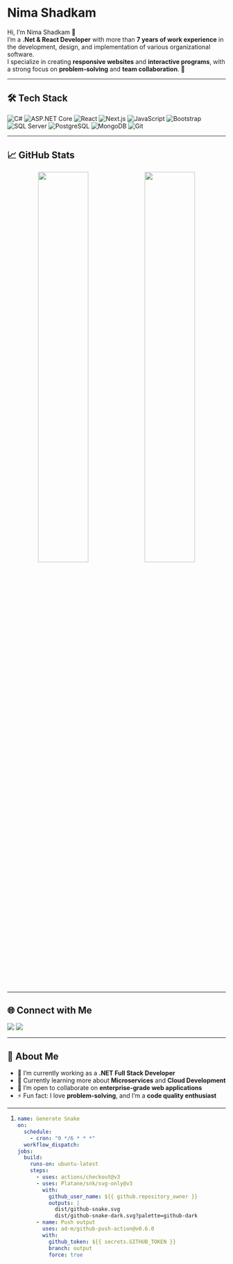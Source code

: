 # Nima Shadkam

Hi, I’m Nima Shadkam 👋  
I’m a **.Net & React Developer** with more than **7 years of work experience** in the development, design, and implementation of various organizational software.  
I specialize in creating **responsive websites** and **interactive programs**, with a strong focus on **problem-solving** and **team collaboration**. 🚀

---

## 🛠 Tech Stack

<!-- Icons from https://simpleicons.org/ and https://shields.io/ -->

![C#](https://img.shields.io/badge/-C%23-239120?style=for-the-badge&logo=c-sharp)
![ASP.NET Core](https://img.shields.io/badge/-ASP.NET_Core-512BD4?style=for-the-badge&logo=.net)
![React](https://img.shields.io/badge/-React-61DAFB?style=for-the-badge&logo=react&logoColor=black)
![Next.js](https://img.shields.io/badge/-Next.js-000000?style=for-the-badge&logo=next.js&logoColor=white)
![JavaScript](https://img.shields.io/badge/-JavaScript-F7DF1E?style=for-the-badge&logo=javascript&logoColor=black)
![Bootstrap](https://img.shields.io/badge/-Bootstrap-7952B3?style=for-the-badge&logo=bootstrap)
![SQL Server](https://img.shields.io/badge/-SQL_Server-CC2927?style=for-the-badge&logo=microsoft-sql-server)
![PostgreSQL](https://img.shields.io/badge/-PostgreSQL-4169E1?style=for-the-badge&logo=postgresql)
![MongoDB](https://img.shields.io/badge/-MongoDB-47A248?style=for-the-badge&logo=mongodb)
![Git](https://img.shields.io/badge/-Git-F05032?style=for-the-badge&logo=git)

---

## 📈 GitHub Stats

<p align="center">
  <img src="https://github-readme-stats.vercel.app/api?username=nima-shadkam&show_icons=true&theme=radical" width="48%" />
  <img src="https://github-readme-streak-stats.herokuapp.com/?user=nima-shadkam&theme=radical" width="48%" />
</p>

---

## 🌐 Connect with Me

<p align="left">
  <a href="mailto:nima.shadkam@gmail.com"><img src="https://img.shields.io/badge/Email-D14836?style=for-the-badge&logo=gmail&logoColor=white"/></a>
  <a href="https://www.linkedin.com/in/nima-shadkam/"><img src="https://img.shields.io/badge/LinkedIn-0A66C2?style=for-the-badge&logo=linkedin&logoColor=white"/></a>
</p>

---

## 🚀 About Me

- 🔭 I’m currently working as a **.NET Full Stack Developer**
- 🌱 Currently learning more about **Microservices** and **Cloud Development**
- 👯 I’m open to collaborate on **enterprise-grade web applications**
- ⚡ Fun fact: I love **problem-solving**, and I’m a **code quality enthusiast**

---
1. ```yaml
   name: Generate Snake
   on:
     schedule:
       - cron: "0 */6 * * *"
     workflow_dispatch:
   jobs:
     build:
       runs-on: ubuntu-latest
       steps:
         - uses: actions/checkout@v3
         - uses: Platane/snk/svg-only@v3
           with:
             github_user_name: ${{ github.repository_owner }}
             outputs: |
               dist/github-snake.svg
               dist/github-snake-dark.svg?palette=github-dark
         - name: Push output
           uses: ad-m/github-push-action@v0.6.0
           with:
             github_token: ${{ secrets.GITHUB_TOKEN }}
             branch: output
             force: true
<!-- Optionally add a cool GitHub profile view counter -->


